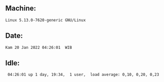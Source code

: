 ## Machine:
```
Linux 5.13.0-7620-generic GNU/Linux
```
## Date:
```
Kam 20 Jan 2022 04:26:01  WIB
```
## Idle:
```
 04:26:01 up 1 day, 19:34,  1 user,  load average: 0,10, 0,20, 0,23
```
